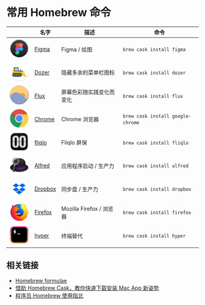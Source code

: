 # 常用 Homebrew 命令


| |名字 | 描述  |命令|
|-|-|-|-|
|![Figma](images/appicon_figma_64x64.png) | [Figma](https://www.figma.com/) | Figma / 绘图 |   `brew cask install figma`|
|![Flux](images/appicon_dozer_64x64.png) | [Dozer](https://github.com/Mortennn/Dozer) |  隐藏多余的菜单栏图标 |   `brew cask install dozer`|
|![Flux](images/appicon_flux_64x64.png) | [Flux](https://justgetflux.com) |  屏幕色彩随实践变化而变化 |   `brew cask install flux`|
|![Chrome](images/appicon_chrome_64x64.png) | [Chrome](https://www.google.com/chrome/) |  Chrome 浏览器 |   `brew cask install google-chrome`|
|![fliqlo](images/appicon_fliqlo_64x64.png) | [fliqlo](https://fliqlo.com/) |  Fliqlo 屏保 |   `brew cask install fliqlo`|
|![Alfred](images/appicon_alfred_64x64.png) | [Alfred](https://www.alfredapp.com/) | 应用程序启动 / 生产力 |   `brew cask install alfred`|
|![Dropbox](images/appicon_dropbox_64x64.png) | [Dropbox](https://www.dropbox.com) | 同步盘 / 生产力 |   `brew cask install dropbox`|
|![Firefox](images/appicon_firefox_64x64.png) | [Firefox](https://www.mozilla.org/firefox/) | Mozilla Firefox / 浏览器 |   `brew cask install firefox`|
|![hyper](images/appicon_hyper_64x64.png) | [hyper](https://hyper.is/) | 终端替代 |   `brew cask install hyper`|

## 相关链接

- [Homebrew formulae](https://formulae.brew.sh/cask/)
- [借助 Homebrew Cask，教你快速下载安装 Mac App 新姿势](https://beta.sspai.com/post/32857)
- [程序员 Homebrew 使用指北](https://beta.sspai.com/post/56009)
<!-- - [少数派的 Topic](https://sspai.com/topic/181) -->
